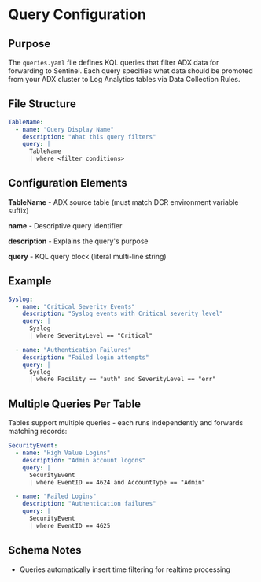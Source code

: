 # Query Configuration

## Purpose

The `queries.yaml` file defines KQL queries that filter ADX data for forwarding to Sentinel. Each query specifies what data should be promoted from your ADX cluster to Log Analytics tables via Data Collection Rules.

## File Structure

```yaml
TableName:
  - name: "Query Display Name"
    description: "What this query filters"
    query: |
      TableName
      | where <filter conditions>
```

## Configuration Elements

**TableName** - ADX source table (must match DCR environment variable suffix)

**name** - Descriptive query identifier

**description** - Explains the query's purpose

**query** - KQL query block (literal multi-line string)

## Example

```yaml
Syslog:
  - name: "Critical Severity Events"
    description: "Syslog events with Critical severity level"
    query: |
      Syslog
      | where SeverityLevel == "Critical"

  - name: "Authentication Failures"
    description: "Failed login attempts"
    query: |
      Syslog
      | where Facility == "auth" and SeverityLevel == "err"
```

## Multiple Queries Per Table

Tables support multiple queries - each runs independently and forwards matching records:

```yaml
SecurityEvent:
  - name: "High Value Logins"
    description: "Admin account logons"
    query: |
      SecurityEvent
      | where EventID == 4624 and AccountType == "Admin"

  - name: "Failed Logins"
    description: "Authentication failures"  
    query: |
      SecurityEvent
      | where EventID == 4625
```

## Schema Notes

- Queries automatically insert time filtering for realtime processing
  
  

# 
